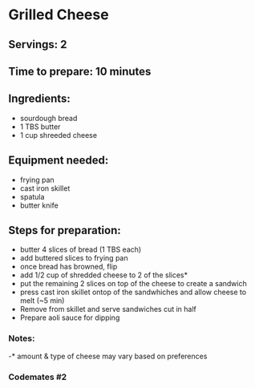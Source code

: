 # Grilled Cheese

## Servings: 2

## Time to prepare: 10 minutes

## Ingredients:
- sourdough bread
- 1 TBS butter
- 1 cup shreeded cheese 


## Equipment needed:
- frying pan
- cast iron skillet
- spatula
- butter knife


## Steps for preparation:
- butter 4 slices of bread (1 TBS each)  
- add buttered slices to frying pan
- once bread has browned, flip
- add 1/2 cup of shredded cheese to 2 of the slices*
- put the remaining 2 slices on top of the cheese to create a sandwich 
- press cast iron skillet ontop of the sandwhiches and allow cheese to melt (~5 min)
- Remove from skillet and serve sandwiches cut in half 
- Prepare aoli sauce for dipping


### Notes:
-* amount & type of cheese may vary based on preferences


### Codemates #2
